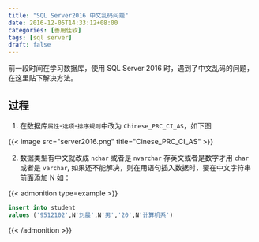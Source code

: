 ```yaml
---
title: "SQL Server2016 中文乱码问题"
date: 2016-12-05T14:33:12+08:00
categories: [善用佳软]
tags: [sql server]
draft: false
---
```


前一段时间在学习数据库，使用 SQL Server 2016 时，遇到了中文乱码的问题，在这里贴下解决方法。

<!--more-->

## 过程

1. 在数据库`属性`-`选项`-`排序规则`中改为 `Chinese_PRC_CI_AS`，如下图

{{< image src="server2016.png" title="Cinese_PRC_CI_AS" >}}

2. 数据类型有中文就改成 `nchar` 或者是 `nvarchar` 存英文或者是数字才用 `char` 或者是 `varchar`, 如果还不能解决，则在用语句插入数据时，要在中文字符串前面添加 N 如：

{{< admonition type=example >}}
``` sql
insert into student
values ('9512102',N'刘晨',N'男','20',N'计算机系')
```
{{< /admonition >}}
